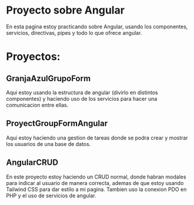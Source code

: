 # Proyecto sobre Angular

En esta pagina estoy practicando sobre Angular, usando los componentes, servicios, directivas, pipes y todo lo que ofrece angular.

# Proyectos:

## GranjaAzulGrupoForm

Aqui estoy usando la estructura de angular (divirlo en distintos componentes) y haciendo uso de los servicios para hacer una comunicacion entre ellas.

## ProyectGroupFormAngular

Aqui estoy haciendo una gestion de tareas donde se podra crear y mostrar los usuarios de una base de datos.

## AngularCRUD

En este proyecto estoy haciendo un CRUD normal, donde habran modales para indicar al usuario de manera correcta, ademas de que estoy usando Tailwind CSS para dar estilo a mi pagina.
Tambien uso la conexion PDO en PHP y el uso de servicios de angular.
